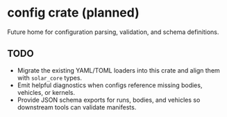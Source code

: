 # config crate (planned)

Future home for configuration parsing, validation, and schema definitions.

## TODO
- Migrate the existing YAML/TOML loaders into this crate and align them with `solar_core` types.
- Emit helpful diagnostics when configs reference missing bodies, vehicles, or kernels.
- Provide JSON schema exports for runs, bodies, and vehicles so downstream tools can validate manifests.
